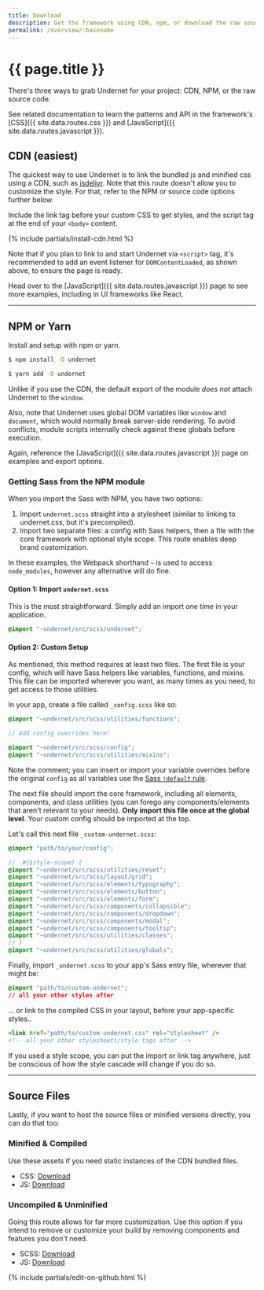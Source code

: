 ```yaml
---
title: Download
description: Get the framework using CDN, npm, or download the raw source code assets.
permalink: /overview/:basename
---
```


# {{ page.title }}

There's three ways to grab Undernet for your project: CDN, NPM, or the raw source code.

See related documentation to learn the patterns and API in the framework's [CSS]({{ site.data.routes.css }}) and [JavaScript]({{ site.data.routes.javascript }}).

## CDN (easiest)

The quickest way to use Undernet is to link the bundled js and minified css using a CDN, such as [jsdelivr](https://jsdelivr.com). Note that this route doesn't allow you to customize the style. For that, refer to the NPM or source code options further below.

Include the link tag before your custom CSS to get styles, and the script tag at the end of your `<body>` content.

{% include partials/install-cdn.html %}

Note that if you plan to link to and start Undernet via `<script>` tag, it's recommended to add an event listener for `DOMContentLoaded`, as shown above, to ensure the page is ready.

Head over to the [JavaScript]({{ site.data.routes.javascript }}) page to see more examples, including in UI frameworks like React.

---

## NPM or Yarn

Install and setup with npm or yarn.

```sh
$ npm install -D undernet
```

```sh
$ yarn add -D undernet
```

Unlike if you use the CDN, the default export of the module _does not_ attach Undernet to the `window`.

Also, note that Undernet uses global DOM variables like `window` and `document`, which would normally break server-side rendering. To avoid conflicts, module scripts internally check against these globals before execution.

Again, reference the [JavaScript]({{ site.data.routes.javascript }}) page on examples and export options.

### Getting Sass from the NPM module

When you import the Sass with NPM, you have two options:

1. Import `undernet.scss` straight into a stylesheet (similar to linking to undernet.css, but it's precompiled).
2. Import two separate files: a config with Sass helpers, then a file with the core framework with optional style scope. This route enables deep brand customization.

In these examples, the Webpack shorthand `~` is used to access `node_modules`, however any alternative will do fine.

#### Option 1: Import `undernet.scss`

This is the most straightforward. Simply add an import _one time_ in your application.

```scss
@import "~undernet/src/scss/undernet";
```

#### Option 2: Custom Setup

As mentioned, this method requires at least two files. The first file is your config, which will have Sass helpers like variables, functions, and mixins. This file can be imported wherever you want, as many times as you need, to get access to those utilities.

In your app, create a file called `_config.scss` like so:

```scss
@import "~undernet/src/scss/utilities/functions";

// Add config overrides here!

@import "~undernet/src/scss/config";
@import "~undernet/src/scss/utilities/mixins";
```

Note the comment; you can insert or import your variable overrides before the original `config` as all variables use the [Sass `!default` rule](https://sass-lang.com/documentation/variables#default-values).

The next file should import the core framework, including all elements, components, and class utilities (you can forego any components/elements that aren't relevant to your needs). **Only import this file once at the global level**. Your custom config should be imported at the top.

Let's call this next file `_custom-undernet.scss`:

```scss
@import "path/to/your/config";

// .#{$style-scope} {
@import "~undernet/src/scss/utilities/reset";
@import "~undernet/src/scss/layout/grid";
@import "~undernet/src/scss/elements/typography";
@import "~undernet/src/scss/elements/button";
@import "~undernet/src/scss/elements/form";
@import "~undernet/src/scss/components/collapsible";
@import "~undernet/src/scss/components/dropdown";
@import "~undernet/src/scss/components/modal";
@import "~undernet/src/scss/components/tooltip";
@import "~undernet/src/scss/utilities/classes";
// }
@import "~undernet/src/scss/utilities/globals";
```

Finally, import `_undernet.scss` to your app's Sass entry file, wherever that might be:

```css
@import "path/to/custom-undernet";
// all your other styles after
```

... or link to the compiled CSS in your layout, before your app-specific styles..

```html
<link href="path/to/custom-undernet.css" rel="stylesheet" />
<!-- all your other stylesheets/style tags after -->
```

If you used a style scope, you can put the import or link tag anywhere, just be conscious of how the style cascade will change if you do so.

---

## Source Files

Lastly, if you want to host the source files or minified versions directly, you can do that too:

### Minified & Compiled

Use these assets if you need static instances of the CDN bundled files.

- CSS: [Download](https://github.com/geotrev/undernet/raw/master/dist/undernet.css.zip)
- JS: [Download](https://github.com/geotrev/undernet/raw/master/dist/undernet.js.zip)

### Uncompiled & Unminified

Going this route allows for far more customization. Use this option if you intend to remove or customize your build by removing components and features you don't need.

- SCSS: [Download](https://github.com/geotrev/undernet/raw/master/dist/undernet.scss.zip)
- JS: [Download](https://github.com/geotrev/undernet/raw/master/dist/undernet.modules.js.zip)

{% include partials/edit-on-github.html %}
